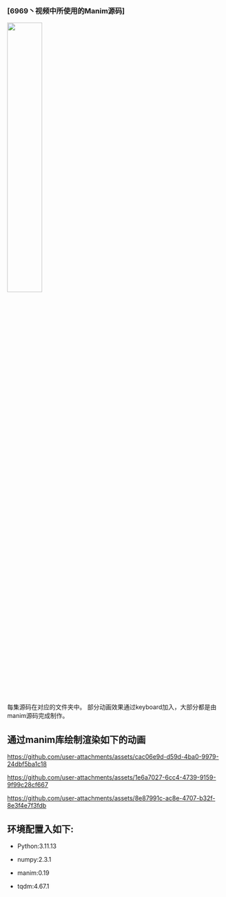 ### [6969丶视频中所使用的Manim源码]

<img src="https://github.com/user-attachments/assets/181b2fdd-42ac-41a2-8b7b-85754a9e9b09" width=40%>



每集源码在对应的文件夹中。
部分动画效果通过keyboard加入，大部分都是由manim源码完成制作。

## 通过manim库绘制渲染如下的动画



https://github.com/user-attachments/assets/cac06e9d-d59d-4ba0-9979-24dbf5ba1c18




https://github.com/user-attachments/assets/1e6a7027-6cc4-4739-9159-9f99c28cf667





https://github.com/user-attachments/assets/8e87991c-ac8e-4707-b32f-8e3f4e7f3fdb






## 环境配置入如下:

- Python:3.11.13

- numpy:2.3.1

- manim:0.19

- tqdm:4.67.1
